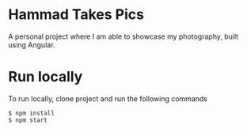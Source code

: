 # Hammad Takes Pics

A personal project where I am able to showcase my photography, built using Angular.

# Run locally
To run locally, clone project and run the following commands
```console
$ npm install
$ npm start
```
